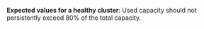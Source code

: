 **Expected values for a healthy cluster**: Used capacity should not persistently exceed 80% of the total capacity.
